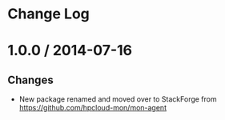 Change Log
=======

# 1.0.0 / 2014-07-16
## Changes
- New package renamed and moved over to StackForge from https://github.com/hpcloud-mon/mon-agent
